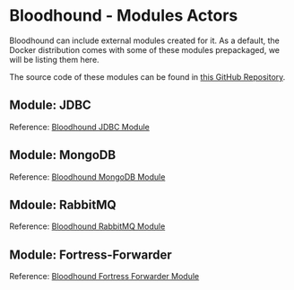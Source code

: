 # Bloodhound - Modules Actors

Bloodhound can include external modules created for it. As a default, the Docker distribution
comes with some of these modules prepackaged, we will be listing them here.

The source code of these modules can be found in [this GitHub Repository](https://github.com/apifortress/bloodhound-modules). 

## Module: JDBC

Reference: [Bloodhound JDBC Module](https://github.com/apifortress/bloodhound-modules/tree/master/jdbc)

## Module: MongoDB
Reference: [Bloodhound MongoDB Module](https://github.com/apifortress/bloodhound-modules/tree/master/mongodb)

## Mdoule: RabbitMQ
Reference: [Bloodhound RabbitMQ Module](https://github.com/apifortress/bloodhound-modules/tree/master/rabbitmq)

## Module: Fortress-Forwarder
Reference: [Bloodhound Fortress Forwarder Module](https://github.com/apifortress/bloodhound-modules/tree/master/fortress-forwarder)